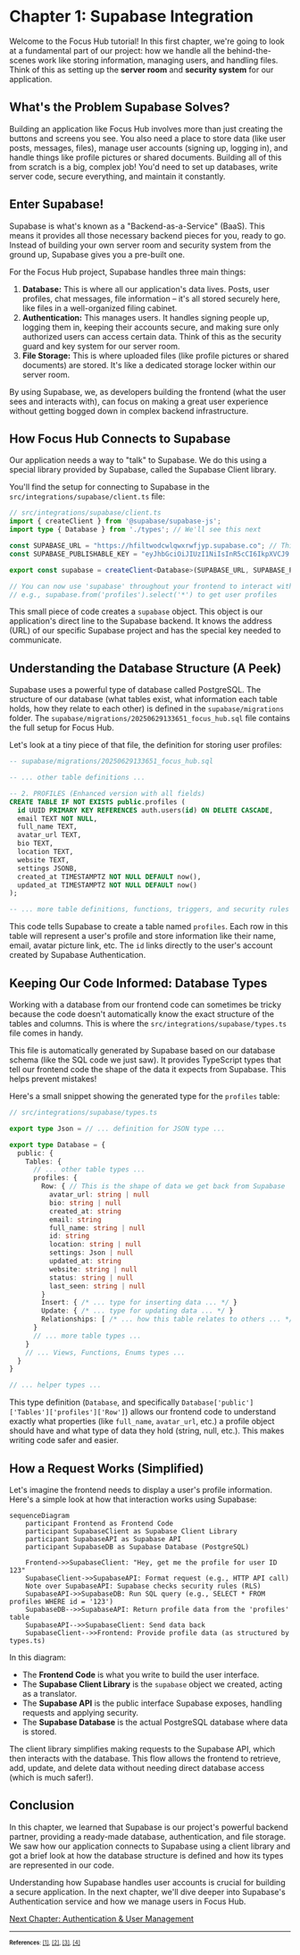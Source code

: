 # Chapter 1: Supabase Integration

Welcome to the Focus Hub tutorial! In this first chapter, we're going to look at a fundamental part of our project: how we handle all the behind-the-scenes work like storing information, managing users, and handling files. Think of this as setting up the **server room** and **security system** for our application.

## What's the Problem Supabase Solves?

Building an application like Focus Hub involves more than just creating the buttons and screens you see. You also need a place to store data (like user posts, messages, files), manage user accounts (signing up, logging in), and handle things like profile pictures or shared documents. Building all of this from scratch is a big, complex job! You'd need to set up databases, write server code, secure everything, and maintain it constantly.

## Enter Supabase!

Supabase is what's known as a "Backend-as-a-Service" (BaaS). This means it provides all those necessary backend pieces for you, ready to go. Instead of building your own server room and security system from the ground up, Supabase gives you a pre-built one.

For the Focus Hub project, Supabase handles three main things:

1.  **Database:** This is where all our application's data lives. Posts, user profiles, chat messages, file information – it's all stored securely here, like files in a well-organized filing cabinet.
2.  **Authentication:** This manages users. It handles signing people up, logging them in, keeping their accounts secure, and making sure only authorized users can access certain data. Think of this as the security guard and key system for our server room.
3.  **File Storage:** This is where uploaded files (like profile pictures or shared documents) are stored. It's like a dedicated storage locker within our server room.

By using Supabase, we, as developers building the frontend (what the user sees and interacts with), can focus on making a great user experience without getting bogged down in complex backend infrastructure.

## How Focus Hub Connects to Supabase

Our application needs a way to "talk" to Supabase. We do this using a special library provided by Supabase, called the Supabase Client library.

You'll find the setup for connecting to Supabase in the `src/integrations/supabase/client.ts` file:

```typescript
// src/integrations/supabase/client.ts
import { createClient } from '@supabase/supabase-js';
import type { Database } from './types'; // We'll see this next

const SUPABASE_URL = "https://hfiltwodcwlqwxrwfjyp.supabase.co"; // This is your project's address
const SUPABASE_PUBLISHABLE_KEY = "eyJhbGciOiJIUzI1NiIsInR5cCI6IkpXVCJ9..."; // This key allows your app to talk to Supabase safely

export const supabase = createClient<Database>(SUPABASE_URL, SUPABASE_PUBLISHABLE_KEY);

// You can now use 'supabase' throughout your frontend to interact with your backend!
// e.g., supabase.from('profiles').select('*') to get user profiles
```

This small piece of code creates a `supabase` object. This object is our application's direct line to the Supabase backend. It knows the address (URL) of our specific Supabase project and has the special key needed to communicate.

## Understanding the Database Structure (A Peek)

Supabase uses a powerful type of database called PostgreSQL. The structure of our database (what tables exist, what information each table holds, how they relate to each other) is defined in the `supabase/migrations` folder. The `supabase/migrations/20250629133651_focus_hub.sql` file contains the full setup for Focus Hub.

Let's look at a tiny piece of that file, the definition for storing user profiles:

```sql
-- supabase/migrations/20250629133651_focus_hub.sql

-- ... other table definitions ...

-- 2. PROFILES (Enhanced version with all fields)
CREATE TABLE IF NOT EXISTS public.profiles (
  id UUID PRIMARY KEY REFERENCES auth.users(id) ON DELETE CASCADE,
  email TEXT NOT NULL,
  full_name TEXT,
  avatar_url TEXT,
  bio TEXT,
  location TEXT,
  website TEXT,
  settings JSONB,
  created_at TIMESTAMPTZ NOT NULL DEFAULT now(),
  updated_at TIMESTAMPTZ NOT NULL DEFAULT now()
);

-- ... more table definitions, functions, triggers, and security rules ...
```

This code tells Supabase to create a table named `profiles`. Each row in this table will represent a user's profile and store information like their name, email, avatar picture link, etc. The `id` links directly to the user's account created by Supabase Authentication.

## Keeping Our Code Informed: Database Types

Working with a database from our frontend code can sometimes be tricky because the code doesn't automatically know the exact structure of the tables and columns. This is where the `src/integrations/supabase/types.ts` file comes in handy.

This file is automatically generated by Supabase based on our database schema (like the SQL code we just saw). It provides TypeScript types that tell our frontend code the shape of the data it expects from Supabase. This helps prevent mistakes!

Here's a small snippet showing the generated type for the `profiles` table:

```typescript
// src/integrations/supabase/types.ts

export type Json = // ... definition for JSON type ...

export type Database = {
  public: {
    Tables: {
      // ... other table types ...
      profiles: {
        Row: { // This is the shape of data we get back from Supabase
          avatar_url: string | null
          bio: string | null
          created_at: string
          email: string
          full_name: string | null
          id: string
          location: string | null
          settings: Json | null
          updated_at: string
          website: string | null
          status: string | null
          last_seen: string | null
        }
        Insert: { /* ... type for inserting data ... */ }
        Update: { /* ... type for updating data ... */ }
        Relationships: [ /* ... how this table relates to others ... */ ]
      }
      // ... more table types ...
    }
    // ... Views, Functions, Enums types ...
  }
}

// ... helper types ...
```

This type definition (`Database`, and specifically `Database['public']['Tables']['profiles']['Row']`) allows our frontend code to understand exactly what properties (like `full_name`, `avatar_url`, etc.) a profile object should have and what type of data they hold (string, null, etc.). This makes writing code safer and easier.

## How a Request Works (Simplified)

Let's imagine the frontend needs to display a user's profile information. Here's a simple look at how that interaction works using Supabase:

```mermaid
sequenceDiagram
    participant Frontend as Frontend Code
    participant SupabaseClient as Supabase Client Library
    participant SupabaseAPI as Supabase API
    participant SupabaseDB as Supabase Database (PostgreSQL)

    Frontend->>SupabaseClient: "Hey, get me the profile for user ID 123"
    SupabaseClient->>SupabaseAPI: Format request (e.g., HTTP API call)
    Note over SupabaseAPI: Supabase checks security rules (RLS)
    SupabaseAPI->>SupabaseDB: Run SQL query (e.g., SELECT * FROM profiles WHERE id = '123')
    SupabaseDB-->>SupabaseAPI: Return profile data from the 'profiles' table
    SupabaseAPI-->>SupabaseClient: Send data back
    SupabaseClient-->>Frontend: Provide profile data (as structured by types.ts)
```

In this diagram:
*   The **Frontend Code** is what you write to build the user interface.
*   The **Supabase Client Library** is the `supabase` object we created, acting as a translator.
*   The **Supabase API** is the public interface Supabase exposes, handling requests and applying security.
*   The **Supabase Database** is the actual PostgreSQL database where data is stored.

The client library simplifies making requests to the Supabase API, which then interacts with the database. This flow allows the frontend to retrieve, add, update, and delete data without needing direct database access (which is much safer!).

## Conclusion

In this chapter, we learned that Supabase is our project's powerful backend partner, providing a ready-made database, authentication, and file storage. We saw how our application connects to Supabase using a client library and got a brief look at how the database structure is defined and how its types are represented in our code.

Understanding how Supabase handles user accounts is crucial for building a secure application. In the next chapter, we'll dive deeper into Supabase's Authentication service and how we manage users in Focus Hub.

[Next Chapter: Authentication & User Management](02_authentication___user_management_.md)

---

<sub><sup> </sup></sub> <sub><sup>**References**: [[1]](https://github.com/HackyCoder0951/focus_hub/blob/e310dc085cf675c010a63c1dcc0eaef3442f8f9a/src/integrations/supabase/client.ts), [[2]](https://github.com/HackyCoder0951/focus_hub/blob/e310dc085cf675c010a63c1dcc0eaef3442f8f9a/src/integrations/supabase/types.ts), [[3]](https://github.com/HackyCoder0951/focus_hub/blob/e310dc085cf675c010a63c1dcc0eaef3442f8f9a/supabase/config.toml), [[4]](https://github.com/HackyCoder0951/focus_hub/blob/e310dc085cf675c010a63c1dcc0eaef3442f8f9a/supabase/migrations/20250629133651_focus_hub.sql)</sup></sub>